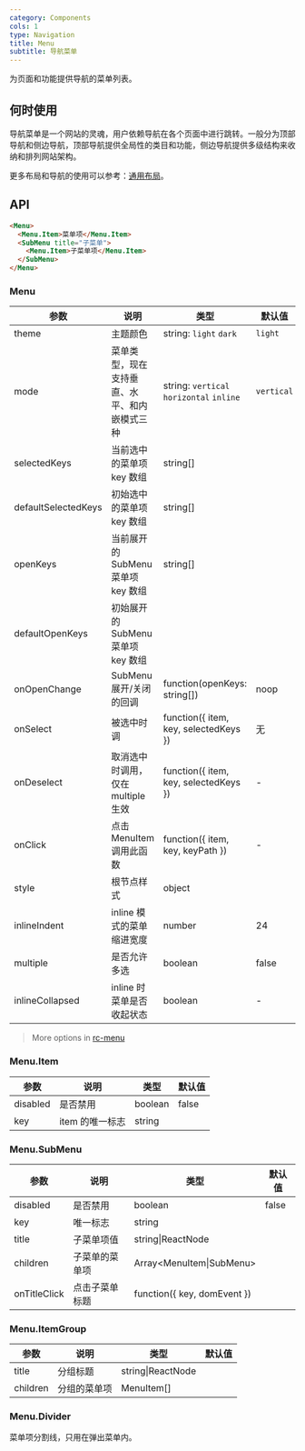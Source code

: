 ```yaml
---
category: Components
cols: 1
type: Navigation
title: Menu
subtitle: 导航菜单
---
```


为页面和功能提供导航的菜单列表。

## 何时使用

导航菜单是一个网站的灵魂，用户依赖导航在各个页面中进行跳转。一般分为顶部导航和侧边导航，顶部导航提供全局性的类目和功能，侧边导航提供多级结构来收纳和排列网站架构。

更多布局和导航的使用可以参考：[通用布局](/components/layout)。

## API

```html
<Menu>
  <Menu.Item>菜单项</Menu.Item>
  <SubMenu title="子菜单">
    <Menu.Item>子菜单项</Menu.Item>
  </SubMenu>
</Menu>
```

### Menu

| 参数     | 说明           | 类型     | 默认值       |
|----------|---------------|----------|--------------|
| theme    | 主题颜色 | string: `light` `dark` | `light` |
| mode | 菜单类型，现在支持垂直、水平、和内嵌模式三种 | string: `vertical` `horizontal` `inline` | `vertical` |
| selectedKeys | 当前选中的菜单项 key 数组 | string[] |      |
| defaultSelectedKeys | 初始选中的菜单项 key 数组 | string[] |      |
| openKeys | 当前展开的 SubMenu 菜单项 key 数组 | string[] |  |
| defaultOpenKeys | 初始展开的 SubMenu 菜单项 key 数组 |  |      |
| onOpenChange | SubMenu 展开/关闭的回调 | function(openKeys: string[]) | noop |
| onSelect | 被选中时调 | function({ item, key, selectedKeys }) | 无   |
| onDeselect | 取消选中时调用，仅在 multiple 生效 | function({ item, key, selectedKeys }) | - |
| onClick | 点击 MenuItem 调用此函数  | function({ item, key, keyPath }) | - |
| style | 根节点样式 | object | |
| inlineIndent | inline 模式的菜单缩进宽度 | number | 24 |
| multiple | 是否允许多选 | boolean | false |
| inlineCollapsed | inline 时菜单是否收起状态 | boolean | - |

> More options in [rc-menu](https://github.com/react-component/menu#api)

### Menu.Item

| 参数     | 说明           | 类型     | 默认值       |
|----------|----------------|----------|--------------|
| disabled    | 是否禁用 | boolean   |  false  |
| key   | item 的唯一标志 |  string |  |

### Menu.SubMenu

| 参数     | 说明           | 类型     | 默认值       |
|----------|----------------|----------|--------------|
| disabled    | 是否禁用 | boolean   |  false  |
| key | 唯一标志 |  string |  |
| title    | 子菜单项值 | string\|ReactNode |    |
| children | 子菜单的菜单项 | Array<MenuItem\|SubMenu> |  |
| onTitleClick | 点击子菜单标题 | function({ key, domEvent }) |  |

### Menu.ItemGroup

| 参数     | 说明           | 类型     | 默认值       |
|----------|----------------|----------|--------------|
| title    | 分组标题       | string\|ReactNode |    |
| children | 分组的菜单项    | MenuItem[] |  |

### Menu.Divider

菜单项分割线，只用在弹出菜单内。
